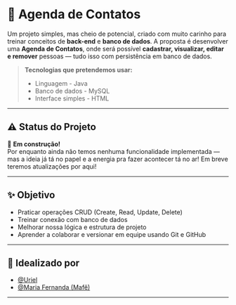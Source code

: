 # 📇 Agenda de Contatos

Um projeto simples, mas cheio de potencial, criado com muito carinho para treinar conceitos de **back-end** e **banco de dados**. A proposta é desenvolver uma **Agenda de Contatos**, onde será possível **cadastrar, visualizar, editar e remover** pessoas — tudo isso com persistência em banco de dados.

> **Tecnologias que pretendemos usar:**
> - Linguagem - Java 
> - Banco de dados - MySQL
> - Interface simples - HTML

---

## ⚠️ Status do Projeto

🚧 **Em construção!**  
Por enquanto ainda não temos nenhuma funcionalidade implementada — mas a ideia já tá no papel e a energia pra fazer acontecer tá no ar! 
Em breve teremos atualizações por aqui! 

---

## ✨ Objetivo

- Praticar operações CRUD (Create, Read, Update, Delete)
- Treinar conexão com banco de dados
- Melhorar nossa lógica e estrutura de projeto
- Aprender a colaborar e versionar em equipe usando Git e GitHub

---

## 🧠 Idealizado por

- [@Uriel](https://github.com/uriellinkdaaccount) 
- [@Maria Fernanda (Mafê)](https://github.com/seu-usuario) 

---


